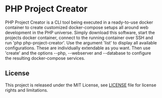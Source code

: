 # PHP Project Creator

PHP Project Creator is a CLI tool being executed in a ready-to-use docker container to create customized docker-compose setups
all around web development in the PHP universe. Simply download this software, start the projects docker container, connect to the running
container over SSH and run 'php php-project-creator'. Use the argument 'list' to display all available configurations. These are individually
extendable as you want. Then use 'create' and the options --php, --webserver and --database to configure the resulting docker-compose services.

## License

This project is released under the MIT License, see [LICENSE](LICENSE.md) file for license rights and limitations.